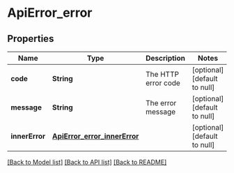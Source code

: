 # ApiError_error
## Properties

| Name | Type | Description | Notes |
|------------ | ------------- | ------------- | -------------|
| **code** | **String** | The HTTP error code | [optional] [default to null] |
| **message** | **String** | The error message | [optional] [default to null] |
| **innerError** | [**ApiError_error_innerError**](ApiError_error_innerError.md) |  | [optional] [default to null] |

[[Back to Model list]](../README.md#documentation-for-models) [[Back to API list]](../README.md#documentation-for-api-endpoints) [[Back to README]](../README.md)

